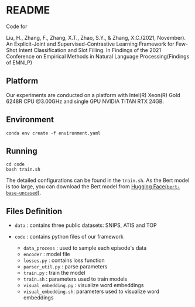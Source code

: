 # README

Code for

Liu, H., Zhang, F., Zhang, X.T., Zhao, S.Y., & Zhang, X.C.(2021, November). An Explicit-Joint and Supervised-Contrastive Learning Framework for Few-Shot Intent Classification and Slot Filling. In Findings of the 2021 Conference on Empirical Methods in Natural Language Processing(Findings of EMNLP)

## Platform

Our experiments are conducted on a platform with Intel(R) Xeon(R) Gold 6248R CPU @3.00GHz and single GPU NVIDIA TITAN RTX 24GB.

## Environment

```
conda env create -f environment.yaml
```

## Running

```
cd code
bash train.sh
```

The detailed configurations can be found in the ```train.sh```. As the Bert model is too large, you can download the Bert model from [Hugging Face(```bert-base-uncased```)](https://huggingface.co/bert-base-uncased).

## Files Definition

- ```data``` : contains three public datasets: SNIPS, ATIS and TOP

- ```code``` : contains python files of our framework

    - ```data_process``` : used to sample each episode's data
    - ```encoder``` : model file
    - ```losses.py``` : contains loss function
    - ```parser_util.py``` : parse parameters
    - ```train.py``` : train the model
    - ```train.sh``` : parameters used to train models
    - ```visual_embedding.py``` : visualize word embeddings
    - ```visual_embedding.sh```: parameters used to visualize word embeddings  
 
